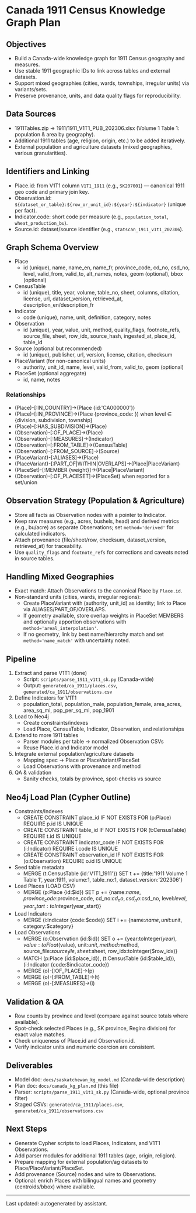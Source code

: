 # Canada 1911 Census Knowledge Graph Plan

## Objectives
- Build a Canada-wide knowledge graph for 1911 Census geography and measures.
- Use stable 1911 geographic IDs to link across tables and external datasets.
- Support mixed geographies (cities, wards, townships, irregular units) via variants/sets.
- Preserve provenance, units, and data quality flags for reproducibility.

## Data Sources
- 1911Tables.zip → 1911/1911_V1T1_PUB_202306.xlsx (Volume 1 Table 1: population & area by geography).
- Additional 1911 tables (age, religion, origin, etc.) to be added iteratively.
- External population and agriculture datasets (mixed geographies, various granularities).

## Identifiers and Linking
- Place.id: from V1T1 column `V1T1_1911` (e.g., `SK207001`) — canonical 1911 geo code and primary join key.
- Observation.id: `${dataset_or_table}:${row_or_unit_id}:${year}:${indicator}` (unique per fact).
- Indicator.code: short code per measure (e.g., `population_total`, `wheat_production_bu`).
- Source.id: dataset/source identifier (e.g., `statscan_1911_v1t1_202306`).

## Graph Schema Overview
- Place
  - id (unique), name, name_en, name_fr, province_code, cd_no, csd_no, level, valid_from, valid_to, alt_names, notes, geom (optional), bbox (optional)
- CensusTable
  - id (unique), title, year, volume, table_no, sheet, columns, citation, license, url, dataset_version, retrieved_at, description_en/description_fr
- Indicator
  - code (unique), name, unit, definition, category, notes
- Observation
  - id (unique), year, value, unit, method, quality_flags, footnote_refs, source_file, sheet, row_idx, source_hash, ingested_at, place_id, table_id
- Source (optional but recommended)
  - id (unique), publisher, url, version, license, citation, checksum
- PlaceVariant (for non-canonical units)
  - authority, unit_id, name, level, valid_from, valid_to, geom (optional)
- PlaceSet (optional aggregate)
  - id, name, notes

### Relationships
- (Place)-[:IN_COUNTRY]->(Place {id:'CA000000'})
- (Place)-[:IN_PROVINCE]->(Place {province_code: <PR>}) when level ∈ {division, subdivision, township}
- (Place)-[:HAS_SUBDIVISION]->(Place)
- (Observation)-[:OF_PLACE]->(Place)
- (Observation)-[:MEASURES]->(Indicator)
- (Observation)-[:FROM_TABLE]->(CensusTable)
- (Observation)-[:FROM_SOURCE]->(Source)
- (PlaceVariant)-[:ALIASES]->(Place)
- (PlaceVariant)-[:PART_OF|WITHIN|OVERLAPS]->(Place|PlaceVariant)
- (PlaceSet)-[:MEMBER {weight}]->(Place|PlaceVariant)
- (Observation)-[:OF_PLACESET]->(PlaceSet) when reported for a set/union

## Observation Strategy (Population & Agriculture)
- Store all facts as Observation nodes with a pointer to Indicator.
- Keep raw measures (e.g., acres, bushels, head) and derived metrics (e.g., bu/acre) as separate Observations; set `method='derived'` for calculated indicators.
- Attach provenance (file/sheet/row, checksum, dataset_version, retrieved_at) for traceability.
- Use `quality_flags` and `footnote_refs` for corrections and caveats noted in source tables.

## Handling Mixed Geographies
- Exact match: Attach Observations to the canonical Place by `Place.id`.
- Non-standard units (cities, wards, irregular regions):
  - Create PlaceVariant with (authority, unit_id) as identity; link to Place via ALIASES/PART_OF/OVERLAPS.
  - If geometry available, store overlap weights in PlaceSet MEMBERS and optionally apportion observations with `method='areal_interpolation'`.
  - If no geometry, link by best name/hierarchy match and set `method='name_match'` with uncertainty noted.

## Pipeline
1. Extract and parse V1T1 (done)
   - Script: `scripts/parse_1911_v1t1_sk.py` (Canada-wide)
   - Output: `generated/ca_1911/places.csv`, `generated/ca_1911/observations.csv`
2. Define Indicators for V1T1
   - population_total, population_male, population_female, area_acres, area_sq_mi, pop_per_sq_mi, pop_1901
3. Load to Neo4j
   - Create constraints/indexes
   - Load Place, CensusTable, Indicator, Observation, and relationships
4. Extend to more 1911 tables
   - Parser modules per table → normalized Observation CSVs
   - Reuse Place.id and Indicator model
5. Integrate external population/agriculture datasets
   - Mapping spec → Place or PlaceVariant/PlaceSet
   - Load Observations with provenance and method
6. QA & validation
   - Sanity checks, totals by province, spot-checks vs source

## Neo4j Load Plan (Cypher Outline)
- Constraints/Indexes
  - CREATE CONSTRAINT place_id IF NOT EXISTS FOR (p:Place) REQUIRE p.id IS UNIQUE
  - CREATE CONSTRAINT table_id IF NOT EXISTS FOR (t:CensusTable) REQUIRE t.id IS UNIQUE
  - CREATE CONSTRAINT indicator_code IF NOT EXISTS FOR (i:Indicator) REQUIRE i.code IS UNIQUE
  - CREATE CONSTRAINT observation_id IF NOT EXISTS FOR (o:Observation) REQUIRE o.id IS UNIQUE
- Seed table metadata
  - MERGE (t:CensusTable {id:'V1T1_1911'}) SET t += {title:'1911 Volume 1 Table 1', year:1911, volume:1, table_no:1, dataset_version:'202306'}
- Load Places (LOAD CSV)
  - MERGE (p:Place {id:$id}) SET p += {name:$name, province_code:$province_code, cd_no:$cd_no, csd_no:$csd_no, level:$level, year_start:toInteger($year_start)}
- Load Indicators
  - MERGE (i:Indicator {code:$code}) SET i += {name:$name, unit:$unit, category:$category}
- Load Observations
  - MERGE (o:Observation {id:$id}) SET o += {year:toInteger($year), value:toFloat($value), unit:$unit, method:$method, source_file:$source_file, sheet:$sheet, row_idx:toInteger($row_idx)}
  - MATCH (p:Place {id:$place_id}), (t:CensusTable {id:$table_id}), (i:Indicator {code:$indicator_code})
  - MERGE (o)-[:OF_PLACE]->(p)
  - MERGE (o)-[:FROM_TABLE]->(t)
  - MERGE (o)-[:MEASURES]->(i)

## Validation & QA
- Row counts by province and level (compare against source totals where available).
- Spot-check selected Places (e.g., SK province, Regina division) for exact value matches.
- Check uniqueness of Place.id and Observation.id.
- Verify indicator units and numeric coercion are consistent.

## Deliverables
- Model doc: `docs/saskatchewan_kg_model.md` (Canada-wide description)
- Plan doc: `docs/canada_kg_plan.md` (this file)
- Parser: `scripts/parse_1911_v1t1_sk.py` (Canada-wide, optional province filter)
- Staged CSVs: `generated/ca_1911/places.csv`, `generated/ca_1911/observations.csv`

## Next Steps
- Generate Cypher scripts to load Places, Indicators, and V1T1 Observations.
- Add parser modules for additional 1911 tables (age, origin, religion).
- Prepare mapping for external population/ag datasets to Place/PlaceVariant/PlaceSet.
- Add provenance (Source) nodes and wire to Observations.
- Optional: enrich Places with bilingual names and geometry (centroids/bbox) where available.

---
Last updated: autogenerated by assistant.
